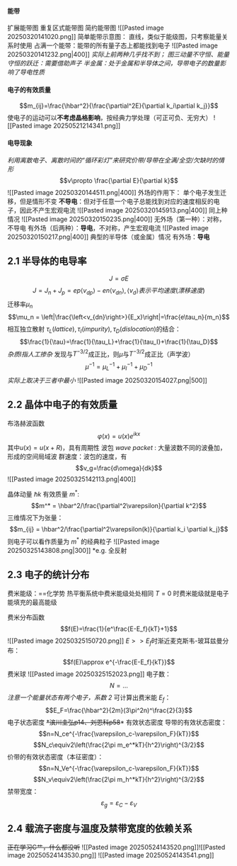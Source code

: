 #### 能带
扩展能带图
重复区式能带图
简约能带图
![[Pasted image 20250320141020.png]]
简单能带示意图：
    直线，类似于能级图，只考察能量关系时使用
占满一个能带：能带的所有量子态上都能找到电子
![[Pasted image 20250320141232.png|400]]
*实际上前两种几乎找不到；*
*图三动量不守恒、能量守恒的跃迁：需要借助声子*
*半金属：处于金属和半导体之间，导带电子的数量影响了导电性质*

#### 电子的有效质量
$$m_{ij}=\frac{\hbar^2}{\frac{\partial^2E}{\partial k_i\partial k_j}}$$
使电子的运动可以**不考虑晶格影响**，按经典力学处理（可正可负、无穷大）
![[Pasted image 20250521214341.png]]
#### 电导现象
*利用离散电子、离散时间的“循环彩灯”来研究价带/导带在全满/全空/欠缺时的情形*
$$v\propto \frac{\partial E}{\partial k}$$
![[Pasted image 20250320144511.png|400]]
外场的作用下：
    单个电子发生迁移，但是情形不变
    **不导电**：但对于任意一个电子总能找到对应的速度相反的电子，因此不产生宏观电流
![[Pasted image 20250320145913.png|400]]
同上种情况
![[Pasted image 20250320150235.png|400]]
无外场（第一种）：对称，不导电
有外场（后两种）：**导电**，不对称，产生宏观电流
![[Pasted image 20250320150217.png|400]]
典型的半导体（或金属）情况
有外场：**导电**

## 2.1 半导体的电导率
$$J=\sigma E$$
$$J=J_n + J_p = ep\left<v_{dp}\right>-en\left<v_{dn}\right>,\left<v_d \right> 表示平均速度(漂移速度)$$ 迁移率$\mu_n$$$\mu_n = \left|\frac{\left<v_{dn}\right>}{E_x}\right|=\frac{e\tau_n}{m_n}$$
相互独立散射 $\tau_L(lattice), \tau_I(impurity), \tau _D(dislocation)$的结合：$$\frac{1}{\tau}=\frac{1}{\tau_L}+\frac{1}{\tau_I}+\frac{1}{\tau_D}$$
    *杂质$I$指人工掺杂*
    发现与$T^{-3/2}$成正比，则$\mu$与$T^{-3/2}$成正比（声学波）$$\mu^{-1}=\mu_L^{-1}+\mu_I^{-1}+\mu_D^{-1}$$
    *实际上取决于三者中最小*
    ![[Pasted image 20250320154027.png|500]]

## 2.2 晶体中电子的有效质量
布洛赫波函数$$\varphi(x)=u(x)e^{ikx}$$
    其中$u(x)=u(x+R)$，具有周期性
波包 *wave packet* : 大量波数不同的波叠加，形成的空间局域波
群速度：波包的速度，有$$v_g=\frac{d\omega}{dk}$$
![[Pasted image 20250325142113.png|400]]

晶体动量 $\hbar k$
有效质量 $m^*$:$$m^* = \hbar^2/\frac{\partial^2\varepsilon}{\partial k^2}$$
    三维情况下为张量：$$m_{ij} = \hbar^2/\frac{\partial^2\varepsilon(k)}{\partial k_i \partial k_j}$$
则电子可以看作质量为 $m^*$ 的经典粒子
![[Pasted image 20250325143808.png|300]]
*e.g. 全反射

## 2.3 电子的统计分布
费米能级：=\=化学势
    热平衡系统中费米能级处处相同
    $T=0$ 时费米能级就是电子能填充的最高能级

费米分布函数$$f(E)=\frac{1}{e^\frac{E-E_f}{kT}+1}$$
![[Pasted image 20250325150720.png]]
$E>>E_f$时渐近麦克斯韦-玻耳兹曼分布：$$f(E)\approx e^{-\frac{E-E_f}{kT}}$$
费米球
![[Pasted image 20250325152023.png]]
    电子数：$$N=...$$
        *注意一个能量状态有两个电子，系数 $2$*
    可计算出费米能 $E_f$：$$E_F=\frac{\hbar^2}{2m}(3\pi^2n)^\frac{2}{3}$$
电子状态密度
    ~~*滨川圭弘p14、刘恩科p58~~*
    有效状态密度
        导带的有效状态密度：$$n=N_ce^{-\frac{\varepsilon_c-\varepsilon_F}{kT}}$$$$N_c\equiv2\left(\frac{2\pi m_e^*kT}{h^2}\right)^{3/2}$$
        价带的有效状态密度（本征密度）：$$n=N_Ve^{-\frac{\varepsilon_c-\varepsilon_F}{kT}}$$$$N_v\equiv2\left(\frac{2\pi m_h^*kT}{h^2}\right)^{3/2}$$
禁带宽度：$$\varepsilon_g=\varepsilon_C-\varepsilon_V$$
## 2.4 载流子密度与温度及禁带宽度的依赖关系
~~正在学习C艹，什么都没听~~
![[Pasted image 20250524143520.png]]![[Pasted image 20250524143530.png]]
![[Pasted image 20250524143541.png]]